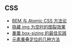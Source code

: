 ## CSS

- [BEM 与 Atomic CSS 方法论](/articles/css/bem-and-atomic-css-methodology)
- [隐藏 img 为空时的图裂效果](/articles/css/hides-the-crack-effect-when-the-img-is-empty)
- [重置 box-sizing 的最佳实践](/articles/css/reset-box-sizing-best-practice)
- [元素重叠定位的几种方法](/articles/css/several-methods-of-overlapping-element-positioning)